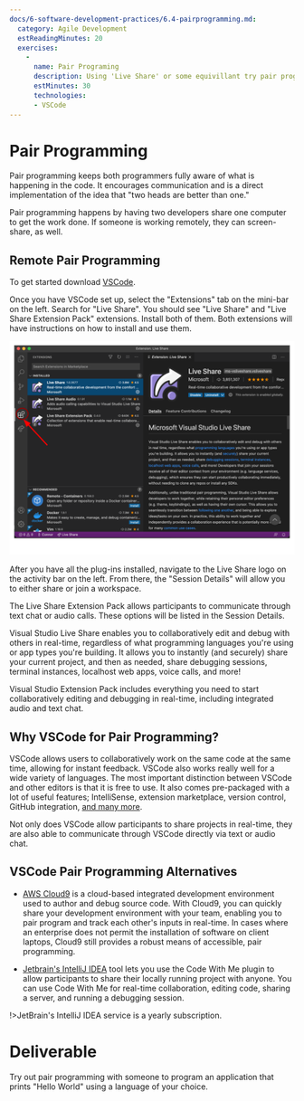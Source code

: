 ```yaml
---
docs/6-software-development-practices/6.4-pairprogramming.md:
  category: Agile Development
  estReadingMinutes: 20
  exercises:
    -
      name: Pair Programing
      description: Using 'Live Share' or some equivillant try pair programming a 'Hello World' app in the language of your choice
      estMinutes: 30
      technologies:
      - VSCode
---
```


# Pair Programming

Pair programming keeps both programmers fully aware of what is happening in the code. It encourages communication and is a direct implementation of the idea that "two heads are better than one."

Pair programming happens by having two developers share one computer to get the work done. If someone is working remotely, they can screen-share, as well.

## Remote Pair Programming

To get started download [VSCode](https://code.visualstudio.com/download).

Once you have VSCode set up, select the "Extensions" tab on the mini-bar on the left. Search for "Live Share". You should see "Live Share" and "Live Share Extension Pack" extensions. Install both of them. Both extensions will have instructions on how to install and use them.

![How to access Live Share extension](img6/live_share_extension.svg ':size=1000x1000 :class=img-center')

After you have all the plug-ins installed, navigate to the Live Share logo on the activity bar on the left. From there, the "Session Details" will allow you to either share or join a workspace.

The Live Share Extension Pack allows participants to communicate through text chat or audio calls. These options will be listed in the Session Details.

Visual Studio Live Share enables you to collaboratively edit and debug with others in real-time, regardless of what programming languages you're using or app types you're building. It allows you to instantly (and securely) share your current project, and then as needed, share debugging sessions, terminal instances, localhost web apps, voice calls, and more!

Visual Studio Extension Pack includes everything you need to start collaboratively editing and debugging in real-time, including integrated audio and text chat.

## Why VSCode for Pair Programming?

VSCode allows users to collaboratively work on the same code at the same time,  allowing for instant feedback. VSCode also works really well for a wide variety of languages. The most important distinction between VSCode and other editors is that it is free to use. It also comes pre-packaged with a lot of useful features; IntelliSense, extension marketplace, version control, GitHub integration, [and many more](https://code.visualstudio.com/docs/editor/whyvscode).

Not only does VSCode allow participants to share projects in real-time, they are also able to communicate through VSCode directly via text or audio chat.

## VSCode Pair Programming Alternatives

- [AWS Cloud9](https://aws.amazon.com/cloud9/) is a cloud-based integrated development environment used to author and debug source code. With Cloud9, you can quickly share your development environment with your team, enabling you to pair program and track each other's inputs in real-time. In cases where an enterprise does not permit the installation of software on client laptops, Cloud9 still provides a robust means of accessible, pair programming.

- [Jetbrain's IntelliJ IDEA](https://www.jetbrains.com/idea/) tool lets you use the Code With Me plugin to allow participants to share their locally running project with anyone. You can use Code With Me for real-time collaboration, editing code, sharing a server, and running a debugging session.

!>JetBrain's IntelliJ IDEA service is a yearly subscription.

# Deliverable

Try out pair programming with someone to program an application that prints "Hello World" using a language of your choice.
